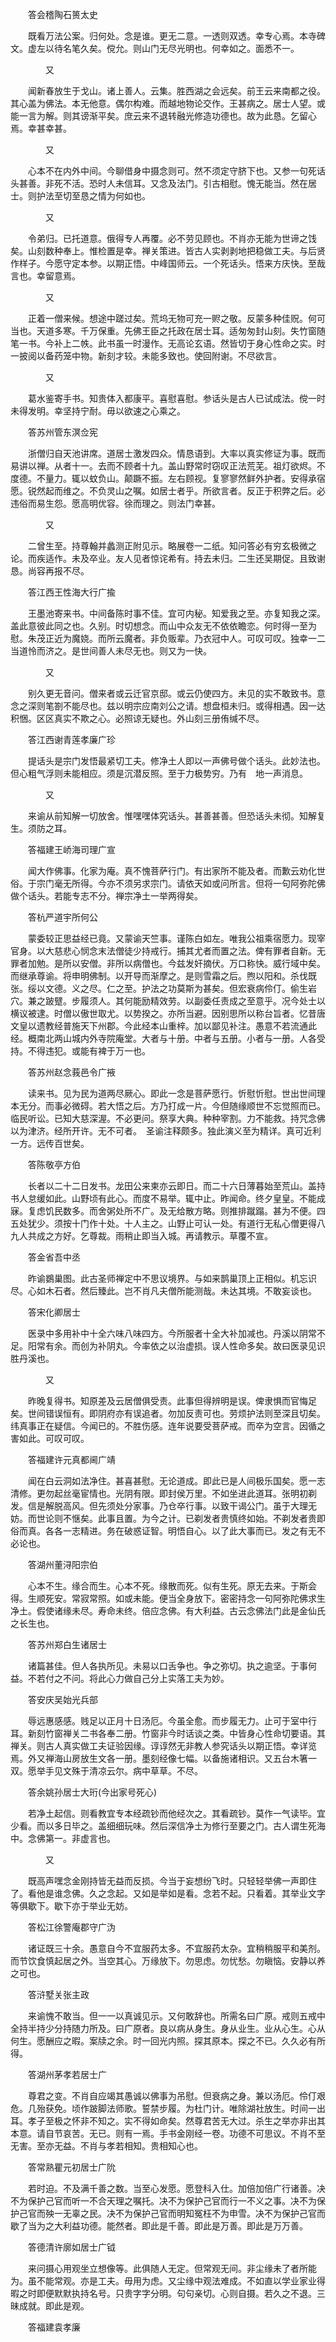 <!-- { "loadSidebar": true } -->
　　答会稽陶石篑太史

　　既看万法公案。归何处。念是谁。更无二意。一透则双透。幸专心焉。本寺碑文。虚左以待名笔久矣。傥允。则山门无尽光明也。何幸如之。面悉不一。

　　　　又

　　闻新春放生于戈山。诸上善人。云集。胜西湖之会远矣。前王云来南都之役。其心盖为佛法。本无他意。偶尔构难。而越地物论交作。王甚病之。居士人望。或能一言为解。则其谤渐平矣。庶云来不退转融光修造功德也。故为此恳。乞留心焉。幸甚幸甚。

　　　　又

　　心本不在内外中间。今聊借身中摄念则可。然不须定守脐下也。又参一句死话头甚善。非死不活。恐时人未信耳。又念及法门。引古相慰。愧无能当。然在居士。则护法至切至恳之情为何如也。

　　　　又

　　令弟归。已托道意。俄得专人再覆。必不劳见顾也。不肖亦无能为世谛之饯矣。山刻数种奉上。惟检置是幸。禅关策进。皆古人实剥剥地把稳做工夫。与后贤作样子。今愿守定本参。以期正悟。中峰国师云。一个死话头。悟来方庆快。至哉言也。幸留意焉。

　　　　又

　　正着一僧来候。想途中蹉过矣。荒坞无物可充一赆之敬。反蒙多种佳贶。何可当也。天道多寒。千万保重。先佛王臣之托政在居士耳。适匆匆封山刻。失竹窗随笔一书。今补上二帙。此书虽一时漫作。无高论玄语。然皆切于身心性命之实。时一披阅以备药笼中物。新刻才较。未能多致也。使回附谢。不尽欲言。

　　　　又

　　葛水鉴寄手书。知贵体入都康平。喜慰喜慰。参话头是古人已试成法。傥一时未得发明。幸坚持宁耐。毋以欲速之心乘之。

　　答苏州管东溟佥宪

　　浙僧归自天池讲席。道居士激发四众。情恳语到。大率以真实修证为事。既而易讲以禅。从者十一。去而不顾者十九。盖山野常时窃叹正法荒芜。祖灯欲烬。不度德。不量力。辄以蚊负山。颠蹶不振。左右顾视。复寥寥然鲜外护者。安得承宿愿。锐然起而维之。不负灵山之嘱。如居士者乎。所欲言者。反正于积弊之后。必违俗而易生怨。愿高明优容。徐而理之。则法门幸甚。

　　　　又

　　二曾生至。持尊翰并蠡测正附见示。略展卷一二纸。知问答必有穷玄极微之论。而疾适作。未及卒业。友人见者惊诧希有。持去未归。二生还吴期促。且致谢恳。尚容再报不尽。

　　答江西王性海大行广揄

　　王墨池寄来书。中间备陈时事不佳。宜可内秘。知爱我之至。亦复知我之深。盖此意彼此同之也。久别。时切想念。而山中众友无不依依瞻恋。何时得一至为慰。朱茂正近为魔娆。而所云魔者。非负贩辈。乃衣冠中人。可叹可叹。独幸一二当道怜而济之。是世间善人未尽无也。则又为一快。

　　　　又

　　别久更无音问。僧来者或云迁官京邸。或云仍使四方。未见的实不敢致书。意念之深则笔劄不能尽也。兹以明宗应南刘公之请。想盘桓未归。或得相遇。因一达积悃。区区真实不欺之心。必照谅无疑也。外山刻三册侑缄不尽。

　　答江西谢青莲孝廉广珍

　　提话头是宗门发悟最紧切工夫。修净土人即以一声佛号做个话头。此妙法也。但心粗气浮则未能相应。须是沉潜反照。至于力极势穷。乃有　地一声消息。

　　　　又

　　来谕从前知解一切放舍。惟嘿嘿体究话头。甚善甚善。但恐话头未彻。知解复生。须防之耳。

　　答福建王峤海司理广宣

　　闻大作佛事。化家为庵。真不愧菩萨行门。有出家所不能及者。而歉云劝化世俗。于宗门毫无所得。今亦不须另求宗门。请依天如或问所言。但将一句阿弥陀佛做个话头。若能专志不分。禅宗净土一举两得矣。

　　答杭严道宇所何公

　　蒙委较正思益经已竟。又蒙谕天竺事。谨陈白如左。唯我公祖乘宿愿力。现宰官身。以大慈悲心悯念末法僧徒少持戒行。捕其尤者而置之法。俾有罪者自新。无罪者加勉。是所以安僧。非所以病僧也。今兹发奸摘伏。万口称快。威行域中矣。而继承尊谕。将申明佛制。以开导而渐摩之。是则雪霜之后。煦以阳和。杀伐既张。绥以文德。义之尽。仁之至。护法之功莫斯为甚矣。但宏衰病伶仃。偷生岩穴。兼之跛躄。步履须人。其何能励精效劳。以副委任责成之至意乎。况今处士以横议被逮。时僧以傲世取尤。以势揆之。亦所当避。因别思所以称台旨者。忆昔唐文皇以遗教经普施天下州郡。今此经本山重梓。加以鄙见补注。愚意不若流通此经。概南北两山城内外寺院庵堂。大者与十册。中者与五册。小者与一册。人各受持。不得违犯。或能有裨于万一也。

　　答苏州赵念莪邑令广掖

　　读来书。见为民为道两尽厥心。即此一念是菩萨愿行。忻慰忻慰。世出世间理本无分。而事必微碍。若大悟之后。方乃打成一片。今但随缘顺世不忘觉照而已。临民听讼。已知大慈深渥。不必更问。祭享大典。种种宰割。力不能救。持咒念佛以为津济。经所开许。无不可者。　圣谕注释颇多。独此演义至为精详。真可近利一方。远传百世矣。

　　答陈敬亭方伯

　　长者以二十二日发书。龙田公来柬亦云即日。而二十六日薄暮始至荒山。盖持书人怠缓如此。山野顷有此心。而度不易举。辄中止。昨闻命。终夕皇皇。不能成寐。复虑饥民数多。而舍粥处所不广。及无给散方略。则推排蹴蹋。甚为不便。四五处犹少。须按十门作十处。十人主之。山野止可认一处。有道行无私心僧更得八九人共成之方好。乞尊裁。雨稍止即当入城。再请教示。草覆不宣。

　　答金省吾中丞

　　昨谕鷃巢图。此古圣师禅定中不思议境界。与如来鹊巢顶上正相似。机忘识尽。心如木石者。然后臻此。岂不肖凡夫僧所能测哉。未达其境。不敢妄谈也。

　　答宋化卿居士

　　医录中多用补中十全六味八味四方。今所服者十全大补加减也。丹溪以阴常不足。阳常有余。而创为补阴丸。今率依之以治虚损。误人性命多矣。故曰医录见识胜丹溪也。

　　　　又

　　昨晚复得书。知原差及云居僧俱受责。此事但得辨明是误。俾隶惧而官悔足矣。世间错误恒有。即阴府亦有误追者。勿加反责可也。劳烦护法则至深且切矣。纬真事正在疑信。今闻已的。不胜伤感。连年说要受菩萨戒。而卒为空言。因循之害如此。可叹可叹。

　　答福建许元真都阃广靖

　　闻在白云洞如法净住。甚喜甚慰。无论道成。即此已是人间极乐国矣。愿一志清修。更勿起丝毫宦情也。光阴有限。即封侯万里。不如坐进此道耳。张明初剃发。信是解脱高风。但先须处分家事。乃仓卒行事。以致干谒公门。虽于大理无妨。而世论则不惬矣。此事且置。为今之计。已剃发者贵慎终如始。不剃发者贵即俗而真。各各一志精进。务在破惑证智。明悟自心。以了此大事而已。发之有无不必论也。

　　答湖州董浔阳宗伯

　　心本不生。缘合而生。心本不死。缘散而死。似有生死。原无去来。于斯会得。生顺死安。常寂常照。如或未能。便当全身放下。密密持念一句阿弥陀佛求生净土。假使诸缘未尽。寿命未终。倍应念佛。有大利益。古云念佛法门此是金仙氏之长生也。

　　答苏州郑白生诸居士

　　诸篇甚佳。但人各执所见。未易以口舌争也。争之弥切。执之逾坚。于事何益。不若付之不问。将此心力做自己分上实落工夫为妙。

　　答安庆吴始光兵部

　　辱远惠感感。贱足以正月十日汤厄。今虽全愈。而步履无力。止可于室中行耳。新刻竹窗禅关二书各奉二册。竹窗非今时话谈之类。中皆身心性命切要语。其禅关。则古人真实做工夫证验因缘。谆谆然无非教人参究话头以期正悟。幸详览焉。外又禅海山房放生文各一册。墨刻经像七幅。以备施诸相识。又五台木箸一双。愿举手见文殊于清凉云尔。病中草草。不尽。

　　答余姚孙居士大珩(今出家号死心)

　　若净土起信。则看教宜专本经疏钞而他经次之。其看疏钞。莫作一气读毕。宜少看。而以多日毕之。盖细细玩味。然后深信净土为修行至要之门。古人谓生死海中。念佛第一。非虚言也。

　　　　又

　　既高声嘿念金刚持皆无益而反损。今当于妄想纷飞时。只轻轻举佛一声即住了。看他是谁念佛。久之念起。又如是举如是看。念若不起。只看着。其举业文字等俱歇下。歇下亦于举业无妨。

　　答松江徐警庵郡守广沩

　　诸证既三十余。愚意自今不宜服药太多。不宜服药太杂。宜稍稍服平和美剂。而节饮食慎起居之外。当空其心。万缘放下。勿思虑。勿忧愁。勿瞋恼。安静以养之可也。

　　答浒墅关张主政

　　来谕愧不敢当。但一一以真诚见示。又何敢辞也。所需名曰广原。戒则五戒中全持半持少分持随力所及。曰广原者。良以病从身生。身从业生。业从心生。心从何生。愿酬应之暇。案牍之余。时一回光内照。探其原本。探之不已。久久必有所得。

　　答湖州茅孝若居士广　

　　尊君之变。不肖自应竭其愚诚以佛事为吊慰。但衰病之身。兼以汤厄。伶仃艰危。几殆获免。顷作跛脚法师歌。誓禁步履。为杜门计。唯除湖社放生。时间一出耳。孝子至极之怀非不知之。实不得如命矣。然尊君苦无大过。杀生之举亦非出其本意。请自节哀苦。无已。则有一焉。手书金刚经一卷。功德不可思议。不肖不至无害。至亦无益。不肖与孝若相知。贵相知心也。

　　答常熟瞿元初居士广阭

　　若时迫。不及满千善之数。当至心发愿。愿登科入仕。加倍加倍广行诸善。决不为保护己官而听一不合天理之嘱托。决不为保护己官而行一不义之事。决不为保护己官而殃一无辜之民。决不为保护己官而明知冤枉不为申雪。决不为保护己官而歇了当为之大利益功德。能然者。即此是千善。即此是万善。即此是万万善。

　　答德清许廓如居士广钺

　　来问摄心用观坐立想像等。此俱随人无定。但常观无间。非尘缘未了者所能为。虽不能常观。亦是工夫。毋用为虑。又尘缘中观法难成。不如直以学业家业得暇之时即便默默执持名号。只贵字字分明。句句亲切。心则自摄。若久之不退。三昧成就。即此是观。

　　答福建袁孝廉

